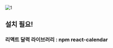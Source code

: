 ![1](https://user-images.githubusercontent.com/113497486/228439056-adb231ed-afe6-49da-a97d-069e5d55fcd4.png)

## 설치 필요!
### 리액트 달력 라이브러리 : npm react-calendar
